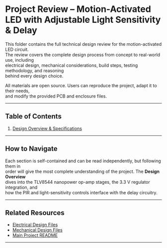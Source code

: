 # Project Review – Motion-Activated LED with Adjustable Light Sensitivity & Delay

This folder contains the full technical design review for the motion-activated LED circuit.  
The review covers the complete design process from concept to real-world use, including  
electrical design, mechanical considerations, build steps, testing methodology, and reasoning  
behind every design choice.

All materials are open source. Users can reproduce the project, adapt it to their needs,  
and modify the provided PCB and enclosure files.

---

## Table of Contents

1. [Design Overview & Specifications](01_Design-Overview-Specifications/01_design.md)

---

## How to Navigate

Each section is self-contained and can be read independently, but following them in  
order will give the most complete understanding of the project. The **Design Overview**  
dives into the TLV8544 nanopower op-amp stages, the 3.3 V regulator integration, and  
how the PIR and light-sensitivity controls interface with the delay circuitry.

---

## Related Resources

- [Electrical Design Files](../Electrical-Design)  
- [Mechanical Design Files](../mechanical_design)  
- [Main Project README](../README.md)

---

